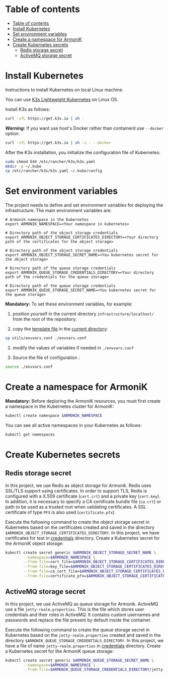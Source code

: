 # Table of contents

- [Table of contents](#table-of-contents)
- [Install Kubernetes <a name="install-kubernetes"></a>](#install-kubernetes-)
- [Set environment variables <a name="set-environment-variables"></a>](#set-environment-variables-)
- [Create a namespace for ArmoniK <a name="create-a-namespace-for-armonik"></a>](#create-a-namespace-for-armonik-)
- [Create Kubernetes secrets <a name="create-kubernetes-secrets"></a>](#create-kubernetes-secrets-)
  - [Redis storage secret <a name="redis-storage-secret"></a>](#redis-storage-secret-)
  - [ActiveMQ storage secret <a name="activemq-storage-secret"></a>](#activemq-storage-secret-)

# Install Kubernetes <a name="install-kubernetes"></a>

Instructions to install Kubernetes on local Linux machine.

You can use [K3s Lightweight Kubernetes](https://rancher.com/docs/k3s/latest/en/) on Linux OS.

Install K3s as follows:

```bash
curl -sfL https://get.k3s.io | sh -
```

***Warning:*** If you want use host's Docker rather than containerd use `--docker` option:

```bash
curl -sfL https://get.k3s.io | sh -s - --docker
```

After the K3s installation, you initialize the configuration file of Kubernetes:

```bash
sudo chmod 644 /etc/rancher/k3s/k3s.yaml
mkdir -p ~/.kube
cp /etc/rancher/k3s/k3s.yaml ~/.kube/config
```

# Set environment variables <a name="set-environment-variables"></a>

The project needs to define and set environment variables for deploying the infrastructure. The main environment
variables are:

```buildoutcfg
# Armonik namespace in the Kubernetes
export ARMONIK_NAMESPACE=<Your namespace in kubernetes>

# Directory path of the object storage credentials
export ARMONIK_OBJECT_STORAGE_CERTIFICATES_DIRECTORY=<Your directory path of the certificates for the object storage>
    
# Directory path of the object storage credentials
export ARMONIK_OBJECT_STORAGE_SECRET_NAME=<You kubernetes secret for the object storage>

# Directory path of the queue storage credentials
export ARMONIK_QUEUE_STORAGE_CREDENTIALS_DIRECTORY=<Your directory path of the credentials for the queue storage>
    
# Directory path of the queue storage credentials
export ARMONIK_QUEUE_STORAGE_SECRET_NAME=<You kubernetes secret for the queue storage>
```

**Mandatory:** To set these environment variables, for example:

1. position yourself in the current directory `infrastructure/localhost/` from the root of the repository:

2. copy the [template file](../utils/envvars.conf) in the [current directory](..):

```bash
cp utils/envvars.conf ./envvars.conf
```

2. modify the values of variables if needed in `./envvars.conf`

3. Source the file of configuration :

```bash
source ./envvars.conf
```

# Create a namespace for ArmoniK <a name="create-a-namespace-for-armonik"></a>

**Mandatory:** Before deploring the ArmoniK resources, you must first create a namespace in the Kubernetes cluster for
ArmoniK:

```bash
kubectl create namespace $ARMONIK_NAMESPACE
```

You can see all active namespaces in your Kubernetes as follows:

```bash
kubectl get namespaces
```

# Create Kubernetes secrets <a name="create-kubernetes-secrets"></a>

## Redis storage secret <a name="redis-storage-secret"></a>

In this project, we use Redis as object storage for Armonik. Redis uses SSL/TLS support using certificates. In order to
support TLS, Redis is configured with a X.509 certificate (`cert.crt`) and a private key (`cert.key`). In addition, it
is necessary to specify a CA certificate bundle file (`ca.crt`) or path to be used as a trusted root when validating
certificates. A SSL certificate of type `PFX` is also used (`certificate.pfx`).

Execute the following command to create the object storage secret in Kubernetes based on the certificates created and
saved in the directory `$ARMONIK_OBJECT_STORAGE_CERTIFICATES_DIRECTORY`. In this project, we have certificates for test
in [credentials](../credentials) directory. Create a Kubernetes secret for the ArmoniK object storage:

```bash
kubectl create secret generic $ARMONIK_OBJECT_STORAGE_SECRET_NAME \
        --namespace=$ARMONIK_NAMESPACE \
        --from-file=cert_file=$ARMONIK_OBJECT_STORAGE_CERTIFICATES_DIRECTORY/cert.crt \
        --from-file=key_file=$ARMONIK_OBJECT_STORAGE_CERTIFICATES_DIRECTORY/cert.key \
        --from-file=ca_cert_file=$ARMONIK_OBJECT_STORAGE_CERTIFICATES_DIRECTORY/ca.crt \
        --from-file=certificate_pfx=$ARMONIK_OBJECT_STORAGE_CERTIFICATES_DIRECTORY/certificate.pfx
```

## ActiveMQ storage secret <a name="activemq-storage-secret"></a>

In this project, we use ActiveMQ as queue storage for Armonik. ActiveMQ use a file `jetty-realm.properties`. This is the
file which stores user credentials and their roles in ActiveMQ. It contains custom usernames and passwords and replace
the file present by default inside the container.

Execute the following command to create the queue storage secret in Kubernetes based on the `jetty-realm.properties`
created and saved in the directory `$ARMONIK_QUEUE_STORAGE_CREDENTIALS_DIRECTORY`. In this project, we have a file of
name `jetty-realm.properties` in [credentials](../credentials) directory. Create a Kubernetes secret for the ArmoniK
queue storage:

```bash
kubectl create secret generic $ARMONIK_QUEUE_STORAGE_SECRET_NAME \
        --namespace=$ARMONIK_NAMESPACE \
        --from-file=$ARMONIK_QUEUE_STORAGE_CREDENTIALS_DIRECTORY/jetty-realm.properties
```